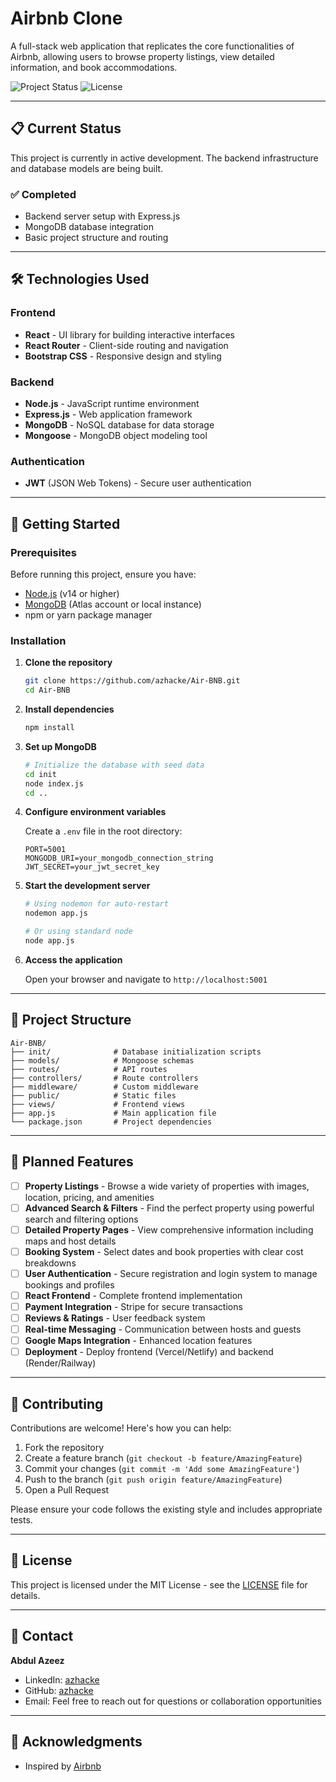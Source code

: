 # Airbnb Clone

A full-stack web application that replicates the core functionalities of Airbnb, allowing users to browse property listings, view detailed information, and book accommodations.

![Project Status](https://img.shields.io/badge/status-in%20development-yellow)
![License](https://img.shields.io/badge/license-MIT-blue)

---

## 📋 Current Status

This project is currently in active development. The backend infrastructure and database models are being built.

### ✅ Completed
- Backend server setup with Express.js
- MongoDB database integration
- Basic project structure and routing

---

## 🛠️ Technologies Used

### Frontend
- **React** - UI library for building interactive interfaces
- **React Router** - Client-side routing and navigation
- **Bootstrap CSS** - Responsive design and styling

### Backend
- **Node.js** - JavaScript runtime environment
- **Express.js** - Web application framework
- **MongoDB** - NoSQL database for data storage
- **Mongoose** - MongoDB object modeling tool

### Authentication
- **JWT** (JSON Web Tokens) - Secure user authentication

---

## 🚀 Getting Started

### Prerequisites

Before running this project, ensure you have:
- [Node.js](https://nodejs.org/) (v14 or higher)
- [MongoDB](https://www.mongodb.com/) (Atlas account or local instance)
- npm or yarn package manager

### Installation

1. **Clone the repository**
   ```bash
   git clone https://github.com/azhacke/Air-BNB.git
   cd Air-BNB
   ```

2. **Install dependencies**
   ```bash
   npm install
   ```

3. **Set up MongoDB**
   ```bash
   # Initialize the database with seed data
   cd init
   node index.js
   cd ..
   ```

4. **Configure environment variables**
   
   Create a `.env` file in the root directory:
   ```env
   PORT=5001
   MONGODB_URI=your_mongodb_connection_string
   JWT_SECRET=your_jwt_secret_key
   ```

5. **Start the development server**
   ```bash
   # Using nodemon for auto-restart
   nodemon app.js
   
   # Or using standard node
   node app.js
   ```

6. **Access the application**
   
   Open your browser and navigate to `http://localhost:5001`

---

## 📁 Project Structure

```
Air-BNB/
├── init/              # Database initialization scripts
├── models/            # Mongoose schemas
├── routes/            # API routes
├── controllers/       # Route controllers
├── middleware/        # Custom middleware
├── public/            # Static files
├── views/             # Frontend views
├── app.js             # Main application file
└── package.json       # Project dependencies
```

---

## 🔮 Planned Features

- [ ] **Property Listings** - Browse a wide variety of properties with images, location, pricing, and amenities
- [ ] **Advanced Search & Filters** - Find the perfect property using powerful search and filtering options
- [ ] **Detailed Property Pages** - View comprehensive information including maps and host details
- [ ] **Booking System** - Select dates and book properties with clear cost breakdowns
- [ ] **User Authentication** - Secure registration and login system to manage bookings and profiles
- [ ] **React Frontend** - Complete frontend implementation
- [ ] **Payment Integration** - Stripe for secure transactions
- [ ] **Reviews & Ratings** - User feedback system
- [ ] **Real-time Messaging** - Communication between hosts and guests
- [ ] **Google Maps Integration** - Enhanced location features
- [ ] **Deployment** - Deploy frontend (Vercel/Netlify) and backend (Render/Railway)

---

## 🤝 Contributing

Contributions are welcome! Here's how you can help:

1. Fork the repository
2. Create a feature branch (`git checkout -b feature/AmazingFeature`)
3. Commit your changes (`git commit -m 'Add some AmazingFeature'`)
4. Push to the branch (`git push origin feature/AmazingFeature`)
5. Open a Pull Request

Please ensure your code follows the existing style and includes appropriate tests.

---

## 📝 License

This project is licensed under the MIT License - see the [LICENSE](LICENSE) file for details.

---

## 📧 Contact

**Abdul Azeez**

- LinkedIn: [azhacke](https://linkedin.com/in/azhacked)
- GitHub: [azhacke](https://github.com/azhacke)
- Email: Feel free to reach out for questions or collaboration opportunities

---

## 🙏 Acknowledgments

- Inspired by [Airbnb](https://www.airbnb.com/)